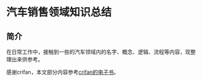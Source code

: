 # 汽车销售领域知识总结

## 简介
在日常工作中，接触到一些的汽车领域内的名字、概念、逻辑、流程等内容，现整理出来供参考。

感谢crifan，本文部分内容参考[crifan的电子书](https://crifan.github.io/automobile_sales_summary/website/)。